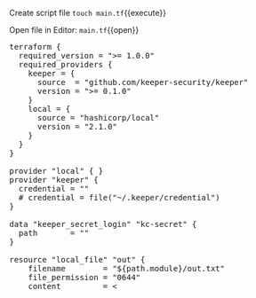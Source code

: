 
Create script file
`touch main.tf`{{execute}}


Open file in Editor:
`main.tf`{{open}}



<pre class="file" data-filename="main.tf" data-target="replace">
terraform {
  required_version = ">= 1.0.0"
  required_providers {
    keeper = {
      source  = "github.com/keeper-security/keeper"
      version = ">= 0.1.0"
    }
    local = {
      source = "hashicorp/local"
      version = "2.1.0"
    }
  }
}

provider "local" { }
provider "keeper" {
  credential = "<CONFIG JSON or BASE64>"
  # credential = file("~/.keeper/credential")
}

data "keeper_secret_login" "kc-secret" {
  path       = "<UID TO LOGIN TYPE RECORD>"
}

resource "local_file" "out" {
    filename        = "${path.module}/out.txt"
    file_permission = "0644"
    content         = <<EOT
UID:    ${ data.keeper_secret_login.kc-secret.path }
Type:   ${ data.keeper_secret_login.kc-secret.type }
Title:  ${ data.keeper_secret_login.kc-secret.title }
Notes:  ${ data.keeper_secret_login.kc-secret.notes }
======

Login:    ${ data.keeper_secret_login.kc-secret.login }
Password: ${ data.keeper_secret_login.kc-secret.password }
URL:      ${ data.keeper_secret_login.kc-secret.url }

TOTP:
-----
%{ for t in data.keeper_secret_login.kc-secret.totp ~}
URL:    ${ t.url }
Token:  ${ t.token }
TTL:    ${ t.ttl }

%{ endfor ~}

FileRefs:
---------
%{ for fr in data.keeper_secret_login.kc-secret.file_ref ~}
UID:      ${ fr.uid }
Title:    ${ fr.title }
Name:     ${ fr.name }
Type:     ${ fr.type }
Size:     ${ fr.size }
Last Modified:  ${ fr.last_modified }
URL:            ${ fr.url }

Content/Base64: ${ fr.content_base64 }


%{ endfor ~}
EOT
}

output "db_secret_login" {
  value = data.keeper_secret_login.kc-secret.login
}
</pre>
